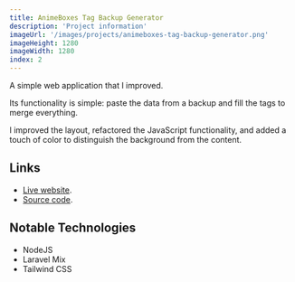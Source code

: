 ```yaml
---
title: AnimeBoxes Tag Backup Generator
description: 'Project information'
imageUrl: '/images/projects/animeboxes-tag-backup-generator.png'
imageHeight: 1280
imageWidth: 1280
index: 2
---
```


A simple web application that I improved.

Its functionality is simple: paste the data from a backup and fill the tags to merge everything.

I improved the layout, refactored the JavaScript functionality, and added a touch of color to distinguish the background from the content.

## Links

- [Live website](https://alejandroakbal.github.io/AnimeBoxes-Tag-Backup-Generator).
- [Source code](https://github.com/AlejandroAkbal/AnimeBoxes-Tag-Backup-Generator).

## Notable Technologies

- NodeJS
- Laravel Mix
- Tailwind CSS
